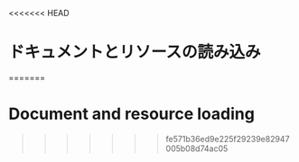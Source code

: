 
<<<<<<< HEAD
# ドキュメントとリソースの読み込み
=======
# Document and resource loading
>>>>>>> fe571b36ed9e225f29239e82947005b08d74ac05
